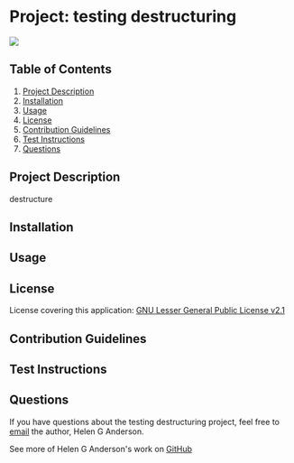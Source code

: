 
# Project: testing destructuring


[![](https://img.shields.io/badge/License-GNU%20Lesser%20General%20Public%20License%20v2.1-brightgreen)](https://opensource.org/licenses/LGPL-2.1)


## Table of Contents
1. [Project Description](#project-description)
2. [Installation](#installation)
3. [Usage](#usage)
4. [License](#license)
5. [Contribution Guidelines](#contribution-guidelines)
6. [Test Instructions](#test-instructions)
7. [Questions](#questions)

## Project Description 
destructure

## Installation


## Usage


## License
License covering this application: [GNU Lesser General Public License v2.1](https://opensource.org/licenses/LGPL-2.1)

## Contribution Guidelines

  
## Test Instructions


## Questions 

If you have questions about the testing destructuring project, feel free to [email](mailto:helen.g.anderson@me.com) the author, Helen G Anderson.

See more of Helen G Anderson's work on [GitHub](https://github.com/grace-anderson)

  